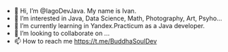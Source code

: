 - 👋 Hi, I’m @IagoDevJava. My name is Ivan.
- 👀 I’m interested in Java, Data Science, Math, Photography, Art, Psyho...
- 🌱 I’m currently learning in Yandex.Practicum as a Java developer.
- 💞️ I’m looking to collaborate on ...
- 📫 How to reach me https://t.me/BuddhaSoulDev

<!---
GorynychJava/GorynychJava is a ✨ special ✨ repository because its `README.md` (this file) appears on your GitHub profile.
You can click the Preview link to take a look at your changes.
--->
